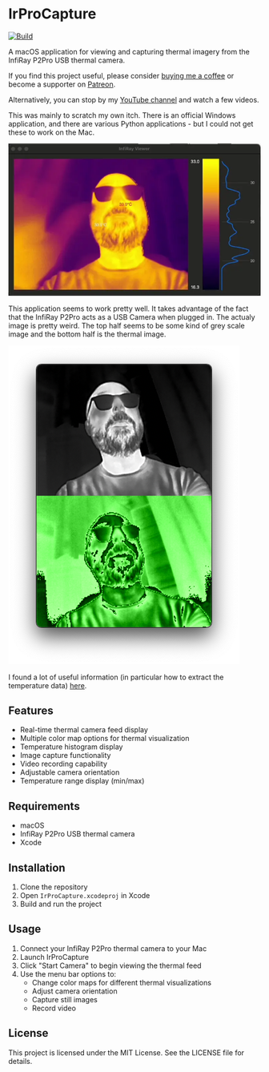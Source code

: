 # IrProCapture

[![Build](https://github.com/atomic14/InfiRayCapture/actions/workflows/build.yml/badge.svg)](https://github.com/atomic14/InfiRayCapture/actions/workflows/build.yml)

A macOS application for viewing and capturing thermal imagery from the InfiRay P2Pro USB thermal camera.

If you find this project useful, please consider [buying me a coffee](https://ko-fi.com/atomic14) or become a supporter on [Patreon](https://www.patreon.com/atomic14).

Alternatively, you can stop by my [YouTube channel](https://www.youtube.com/@atomic14) and watch a few videos.

This was mainly to scratch my own itch. There is an official Windows application, and there are various Python applications - but I could not get these to work on the Mac.

![Demo](./images/demo.webp)

This application seems to work pretty well. It takes advantage of the fact that the InfiRay P2Pro acts as a USB Camera when plugged in. The actualy image is pretty weird. The top half seems to be some kind of grey scale image and the bottom half is the thermal image.


![USB Camera](./images/webcam-output.png)

I found a lot of useful information (in particular how to extract the temperature data) [here](https://github.com/LeoDJ/P2Pro-Viewer).

## Features

- Real-time thermal camera feed display
- Multiple color map options for thermal visualization
- Temperature histogram display
- Image capture functionality
- Video recording capability
- Adjustable camera orientation
- Temperature range display (min/max)

## Requirements

- macOS
- InfiRay P2Pro USB thermal camera
- Xcode

## Installation

1. Clone the repository
2. Open `IrProCapture.xcodeproj` in Xcode
3. Build and run the project

## Usage

1. Connect your InfiRay P2Pro thermal camera to your Mac
2. Launch IrProCapture
3. Click "Start Camera" to begin viewing the thermal feed
4. Use the menu bar options to:
   - Change color maps for different thermal visualizations
   - Adjust camera orientation
   - Capture still images
   - Record video

## License

This project is licensed under the MIT License. See the LICENSE file for details.